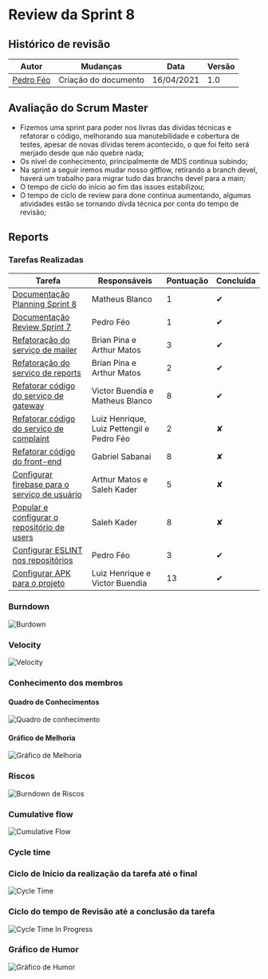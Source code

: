 # Review da Sprint 8

## Histórico de revisão

| Autor                                | Mudanças             | Data       | Versão |
| ------------------------------------ | -------------------- | ---------- | ------ |
| [Pedro Féo](https://github.com/phe0) | Criação do documento | 16/04/2021 | 1.0    |

## Avaliação do Scrum Master

- Fizemos uma sprint para poder nos livras das dívidas técnicas e refatorar o código, melhorando sua manutebilidade e cobertura de testes, apesar de novas dívidas terem acontecido, o que foi feito será merjado desde que não quebre nada;
- Os nível de conhecimento, principalmente de MDS continua subindo;
- Na sprint a seguir iremos mudar nosso gitflow, retirando a branch devel, haverá um trabalho para migrar tudo das branchs devel para a main;
- O tempo de ciclo do início ao fim das issues estabilizou;
- O tempo de ciclo de review para done continua aumentando, algumas atividades estão se tornando dívda técnica por conta do tempo de revisão;

## Reports

### Tarefas Realizadas

| Tarefa                                                                                                    | Responsáveis                              | Pontuação | Concluída |
| --------------------------------------------------------------------------------------------------------- | ----------------------------------------- | --------- | --------- |
| [Documentação Planning Sprint 8](https://github.com/fga-eps-mds/EPS-2020-2-G2/issues/154)                 | Matheus Blanco                            | 1         | ✔         |
| [Documentação Review Sprint 7](https://github.com/fga-eps-mds/EPS-2020-2-G2/issues/151)                   | Pedro Féo                                 | 1         | ✔         |
| [Refatoração do serviço de mailer](https://github.com/fga-eps-mds/EPS-2020-2-G2/issues/149)               | Brian Pina e Arthur Matos                 | 3         | ✔         |
| [Refatoração do serviço de reports](https://github.com/fga-eps-mds/EPS-2020-2-G2/issues/148)              | Brian Pina e Arthur Matos                 | 2         | ✔         |
| [Refatorar código do serviço de gateway](https://github.com/fga-eps-mds/EPS-2020-2-G2/issues/147)         | Victor Buendia e Matheus Blanco           | 8         | ✔         |
| [Refatorar código do serviço de complaint](https://github.com/fga-eps-mds/EPS-2020-2-G2/issues/146)       | Luiz Henrique, Luiz Pettengil e Pedro Féo | 2         | ✘         |
| [Refatorar código do front-end](https://github.com/fga-eps-mds/EPS-2020-2-G2/issues/145)                  | Gabriel Sabanai                           | 8         | ✘         |
| [Configurar firebase para o serviço de usuário](https://github.com/fga-eps-mds/EPS-2020-2-G2/issues/1144) | Arthur Matos e Saleh Kader                | 5         | ✘         |
| [Popular e configurar o repositório de users](https://github.com/fga-eps-mds/EPS-2020-2-G2/issues/143)    | Saleh Kader                               | 8         | ✘         |
| [Configurar ESLINT nos repositórios](https://github.com/fga-eps-mds/EPS-2020-2-G2/issues/142)             | Pedro Féo                                 | 3         | ✔         |
| [Configurar APK para o projeto](https://github.com/fga-eps-mds/EPS-2020-2-G2/issues/141)                  | Luiz Henrique e Victor Buendia            | 13        | ✔         |

### Burndown

![Burdown](../../assets/img/sprints/8/burndown.png)

### Velocity

![Velocity](../../assets/img/sprints/8/velocity.png)

### Conhecimento dos membros

#### Quadro de Conhecimentos

![Quadro de conhecimento](../../assets/img/sprints/8/conhecimento.png)

#### Gráfico de Melhoria

![Gráfico de Melhoria](../../assets/img/sprints/8/conhecimentoGraphic.png)

### Riscos

![Burndown de Riscos](../../assets/img/sprints/8/risk.png)

### Cumulative flow

![Cumulative Flow](../../assets/img/sprints/8/cumulativeFlow.png)

### Cycle time

### Ciclo de Início da realização da tarefa até o final

![Cycle Time](../../assets/img/sprints/8/cycleTime.png)

### Ciclo do tempo de Revisão até a conclusão da tarefa

![Cycle Time In Progress](../../assets/img/sprints/8/cycleTimeReview.png)

### Gráfico de Humor

![Gráfico de Humor](../../assets/img/sprints/8/humor.png)
